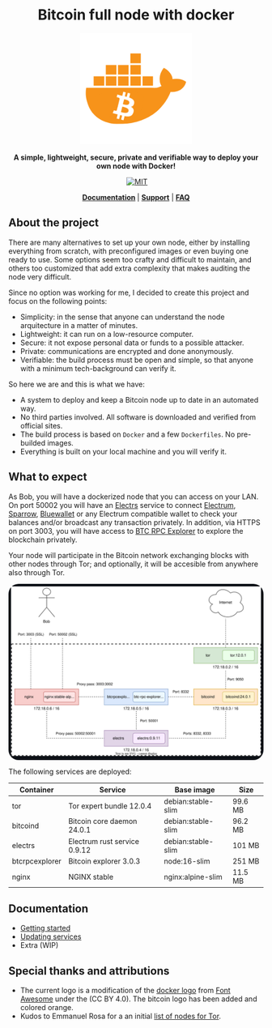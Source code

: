 <div align="center">
  <h1>Bitcoin full node with docker</h1>

  <img alt="Logo" src="./.doc/readme/logo.png" width="220"/>

  <p>
    <strong>A simple, lightweight, secure, private and verifiable way to deploy your own node with Docker!</strong>
  </p>

  <p>
  <a href="https://github.com/reverse-hash/bitcoin-full-node-with-docker/actions/workflows/build.yml">
<img alt="" src="https://github.com/reverse-hash/bitcoin-full-node-with-docker/actions/workflows/build.yml/badge.svg"></a>
    <a href="./LICENSE.txt"><img alt="MIT" src="https://img.shields.io/badge/license-MIT-blue.svg"/></a>  


  </p>

   <strong><a href="#documentation">Documentation</a> </strong>
   | <strong><a href="https://github.com/reverse-hash/bitcoin-full-node-with-docker/discussions">Support</a></strong>
   | <strong><a href="./FAQ.md">FAQ</a></strong>
</div>

## About the project

There are many alternatives to set up your own node, either by installing everything from scratch, with preconfigured images or even buying one ready to use. Some options seem too crafty and difficult to maintain, and others too customized that add extra complexity that makes auditing the node very difficult.

Since no option was working for me, I decided to create this project and focus on the following points:

- Simplicity: in the sense that anyone can understand the node arquitecture in a matter of minutes.
- Lightweight: it can run on a low-resource computer.
- Secure: it not expose personal data or funds to a possible attacker. 
- Private: communications are encrypted and done anonymously.
- Verifiable: the build process must be open and simple, so that anyone with a minimum tech-background can verify it.


So here we are and this is what we have:

- A system to deploy and keep a Bitcoin node up to date in an automated way.
- No third parties involved. All software is downloaded and verified from official sites.
- The build process is based on `Docker` and a few `Dockerfiles`. No pre-builded images.
- Everything is built on your local machine and you will verify it.

## What to expect

As Bob, you will have a dockerized node that you can access on your LAN. On port 50002 you will have an <a href="https://github.com/romanz/electrs">Electrs</a> service to connect <a href="https://github.com/spesmilo/electrum">Electrum</a>, <a href="https://github.com/sparrowwallet/sparrow">Sparrow</a>, <a href="https://github.com/bluewallet/bluewallet">Bluewallet</a> or any Electrum compatible wallet to check your balances and/or broadcast any transaction privately. In addition, via HTTPS on port 3003, you will have access to <a href="https://github.com/janoside/btc-rpc-explorer">BTC RPC Explorer</a> to explore the blockchain privately.

Your node will participate in the Bitcoin network exchanging blocks with other nodes through Tor; and optionally, it will be accesible from anywhere also through Tor.

<div style="border-radius:20px;padding:5px;background-color:#0d1117">
<img src=".doc/readme/diagram.svg"/>
</div>

The following services are deployed:

| Container | Service | Base image | Size |
| --- | --- | --- | --- |
| tor | Tor expert bundle 12.0.4 | debian:stable-slim | 99.6 MB |
| bitcoind | Bitcoin core daemon 24.0.1 | debian:stable-slim | 96.2 MB |
| electrs | Electrum rust service 0.9.12 | debian:stable-slim | 101 MB |
| btcrpcexplorer | Bitcoin explorer 3.0.3 | node:16-slim | 251 MB |
| nginx | NGINX stable | nginx:alpine-slim | 11.5 MB |


## Documentation
<a href="#documentation"></a>

- <a href="./GETTING_STARTED.md">Getting started</a>
- <a href="./UPDATING_SERVICES.md">Updating services</a>
- Extra (WIP)

## Special thanks and attributions

- The current logo is a modification of the <a href="https://fontawesome.com/icons/docker">docker logo</a> from <a href="https://fontawesome.com">Font Awesome</a> under the (CC BY 4.0). The bitcoin logo has been added and colored orange.
- Kudos to Emmanuel Rosa for a an initial <a href="https://github.com/emmanuelrosa/bitcoin-onion-nodes">list of nodes for Tor</a>.
